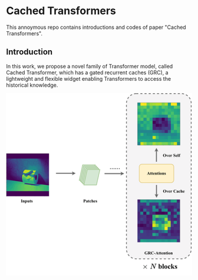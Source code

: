 # Cached Transformers
This annoymous repo contains introductions and codes of paper "Cached Transformers".
 

## Introduction
In this work, we propose a novel family of Transformer model, called Cached Transformer, which has a gated recurrent caches (GRC), a lightweight and flexible widget enabling Transformers to access the historical knowledge.

<img src="ct-public.gif" alt="features" width="1000"  class="center" />

